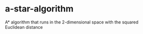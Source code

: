 # a-star-algorithm
A* algorithm that runs in the 2-dimensional space with the squared Euclidean distance
